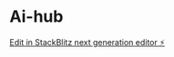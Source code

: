 # Ai-hub

[Edit in StackBlitz next generation editor ⚡️](https://stackblitz.com/~/github.com/karthhiik/Ai-hub)